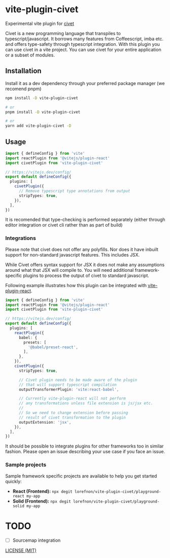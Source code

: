# vite-plugin-civet 

Experimental vite plugin for [civet](https://github.com/DanielXMoore/Civet)

Civet is a new programming language that transpiles to typescript/javascript. It borrows many features from Coffeescript, imba etc. and offers type-safety through typescript integration. With this plugin you can use civet in a vite project. You can use civet for your entire application or a subset of modules.

## Installation

Install it as a dev dependency through your preferred package manager (we recomend pnpm)

```bash
npm install -D vite-plugin-civet

# or 
pnpm install -D vite-plugin-civet

# or
yarn add vite-plugin-civet -D
```

## Usage

```ts
import { defineConfig } from 'vite'
import reactPlugin from '@vitejs/plugin-react'
import civetPlugin from 'vite-plugin-civet'

// https://vitejs.dev/config/
export default defineConfig({
  plugins: [
    civetPlugin({
      // Remove typescript type annotations from output
      stripTypes: true,
    }),
  ],
})
```

It is recomended that type-checking is performed separately (either through editor integration or civet cli rather than as part of build)

### Integrations

Please note that civet does not offer any polyfills. Nor does it have inbuilt support for non-standard javascript features. This includes JSX. 

While Civet offers syntax support for JSX it does not make any assumptions around what that JSX will compile to. You will need additional framework-specific plugins to process the output of civet to standard javascript.

Following example illustrates how this plugin can be integrated with [vite-plugin-react](https://github.com/vitejs/vite-plugin-react). 

```ts
import { defineConfig } from 'vite'
import reactPlugin from '@vitejs/plugin-react'
import civetPlugin from 'vite-plugin-civet'

// https://vitejs.dev/config/
export default defineConfig({
  plugins: [
    reactPlugin({
      babel: {
        presets: [
          '@babel/preset-react',
        ],
      },
    }),
    civetPlugin({
      stripTypes: true,

      // Civet plugin needs to be made aware of the plugin
      // that will support typescript compilation
      outputTransformerPlugin: 'vite:react-babel',

      // Currently vite-plugin-react will not perform
      // any transformations unless file extension is js/jsx etc.
      //
      // So we need to change extension before passing
      // result of civet transformation to the plugin
      outputExtension: 'jsx',
    }),
  ],
})
```

It should be possible to integrate plugins for other frameworks too in similar fashion. Please open an issue describing your use case if you face an issue.

### Sample projects

Sample framework specific projects are available to help you get started quickly: 

- **React (Frontend):** `npx degit lorefnon/vite-plugin-civet/playground-react my-app`
- **Solid (Frontend):** `npx degit lorefnon/vite-plugin-civet/playground-solid my-app`

# TODO

- [ ] Sourcemap integration

[LICENSE (MIT)](/LICENSE)
